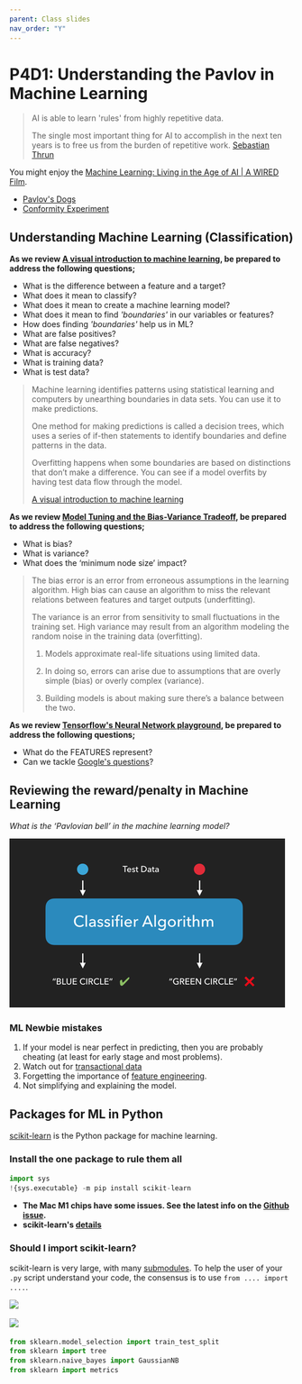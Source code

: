 ```yaml
---
parent: Class slides
nav_order: "Y"
---
```


# P4D1: Understanding the Pavlov in Machine Learning

> AI is able to learn 'rules' from highly repetitive data.
>
> The single most important thing for AI to accomplish in the next ten years is to free us from the burden of repetitive work. [Sebastian Thrun](https://www.youtube.com/watch?v=ZJixNvx9BAc)

You might enjoy the [Machine Learning: Living in the Age of AI | A WIRED Film](https://www.youtube.com/watch?v=ZJixNvx9BAc).

- [Pavlov's Dogs](https://www.youtube.com/embed/asmXyJaXBC8)
- [Conformity Experiment](https://www.youtube.com/embed/TrTk6DsEJ2Q)

##  Understanding Machine Learning (Classification)

__As we review [A visual introduction to machine learning](http://www.r2d3.us/visual-intro-to-machine-learning-part-1/), be prepared to address the following questions;__

- What is the difference between a feature and a target?
- What does it mean to classify?
- What does it mean to create a machine learning model?
- What does it mean to find _'boundaries'_ in our variables or features?
- How does finding _'boundaries'_ help us in ML?
- What are false positives?
- What are false negatives?
- What is accuracy?
- What is training data?
- What is test data?

> Machine learning identifies patterns using statistical learning and computers by unearthing boundaries in data sets. You can use it to make predictions.
>
> One method for making predictions is called a decision trees, which uses a series of if-then statements to identify boundaries and define patterns in the data.
>
> Overfitting happens when some boundaries are based on distinctions that don’t make a difference. You can see if a model overfits by having test data flow through the model.
>
> [A visual introduction to machine learning](http://www.r2d3.us/visual-intro-to-machine-learning-part-1/)

__As we review [Model Tuning and
the Bias-Variance Tradeoff](http://www.r2d3.us/visual-intro-to-machine-learning-part-2/), be prepared to address the following questions;__

- What is bias?
- What is variance?
- What does the ‘minimum node size’ impact?

> The bias error is an error from erroneous assumptions in the learning algorithm. High bias can cause an algorithm to miss the relevant relations between features and target outputs (underfitting).
>
> The variance is an error from sensitivity to small fluctuations in the training set. High variance may result from an algorithm modeling the random noise in the training data (overfitting).
>
> 1. Models approximate real-life situations using limited data.
>
> 2. In doing so, errors can arise due to assumptions that are overly simple (bias) or overly complex (variance).
>
> 3. Building models is about making sure there’s a balance between the two.

__As we review [Tensorflow's Neural Network playground](https://playground.tensorflow.org/#activation=tanh&batchSize=10&dataset=circle&regDataset=reg-plane&learningRate=0.03&regularizationRate=0&noise=0&networkShape=4,2&seed=0.86695&showTestData=false&discretize=false&percTrainData=50&x=true&y=true&xTimesY=false&xSquared=false&ySquared=false&cosX=false&sinX=false&cosY=false&sinY=false&collectStats=false&problem=classification&initZero=false&hideText=false&dataset_hide=false), be prepared to address the following questions;__

- What do the FEATURES represent?
- Can we tackle [Google's questions](https://developers.google.com/machine-learning/crash-course/introduction-to-neural-networks/playground-exercises)?

## Reviewing the reward/penalty in Machine Learning

_What is the ‘Pavlovian bell’ in the machine learning model?_

![](img/test.png)

### ML Newbie mistakes

1. If your model is near perfect in predicting, then you are probably cheating (at least for early stage and most problems).
2. Watch out for [transactional data](https://www.sciencedirect.com/topics/computer-science/transactional-data)
3. Forgetting the importance of [feature engineering](https://machinelearningmastery.com/discover-feature-engineering-how-to-engineer-features-and-how-to-get-good-at-it/).
4. Not simplifying and explaining the model.

## Packages for ML in Python

[scikit-learn](https://scikit-learn.org/stable/) is the Python package for machine learning.

### Install the one package to rule them all

```python
import sys
!{sys.executable} -m pip install scikit-learn
```

- __The Mac M1 chips have some issues.  See the latest info on the [Github issue](https://github.com/scikit-learn/scikit-learn/issues/19137).__
- __scikit-learn's [details](https://scikit-learn.org/stable/install.html#installing-on-apple-silicon-m1-hardware)__


### Should I import scikit-learn?

scikit-learn is very large, with many [submodules](https://scikit-learn.org/stable/user_guide.html). To help the user of your `.py` script understand your code, the consensus is to use `from .... import ....`.

![](falin_from.png)

![](falin_general.png)

```python
from sklearn.model_selection import train_test_split
from sklearn import tree
from sklearn.naive_bayes import GaussianNB
from sklearn import metrics
```